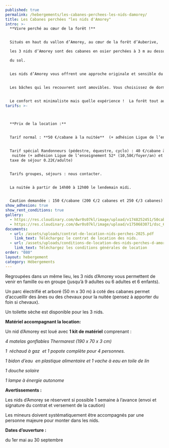 ```yaml
---
published: true
permalink: /hebergements/les-cabanes-perchees-les-nids-damorey/
title: Les Cabanes perchées "les nids d'Amorey"
intro: >-
  **Vivre perché au cœur de la forêt !**


  Situés en haut du vallon d’Amorey, au cœur de la forêt d’Auberive, 

  les 3 nids d’Amorey sont des cabanes en osier perchées à 3 m au dessus 

  du sol.


  Les nids d’Amorey vous offrent une approche originale et sensible du milieu naturel, en toute quiétude.


  Les bâches qui les recouvrent sont amovibles. Vous choisissez de dormir à l’abri ou la tête dans les étoiles  !


  Le confort est minimaliste mais quelle expérience !  La forêt tout autour bruisse de mille bruits …
tarifs: >-
  


  **Prix de la location :**


  Tarif normal : **50 €/cabane à la nuitée**  (+ adhésion Ligue de l’enseignement 52* (10,58€/foyer/an) et taxe de séjour 0.22€/adulte/nuit)


  Tarif spécial Randonneurs (pédestre, équestre, cyclo) : 40 €/cabane à la
   nuitée (+ adhésion Ligue de l’enseignement 52* (10,58€/foyer/an) et 
  taxe de séjour 0.22€/adulte)


  Tarifs groupes, séjours : nous contacter.


  La nuitée à partir de 14h00 à 12h00 le lendemain midi.


  Caution demandée : 150 €/cabane (200 €/2 cabanes et 250 €/3 cabanes)
show_adhesion: true
show_rent_conditions: true
gallery:
  - https://res.cloudinary.com/dwr0s07kl/image/upload/v1748252451/50cabane-amorey_zy2wmo.jpg
  - https://res.cloudinary.com/dwr0s07kl/image/upload/v1750683071/dsc_6464_wjlsm6.jpg
documents:
  - url: /assets/uploads/contrat-de-location-nids-perches-2025.pdf
    link_text: Téléchargez le contrat de location des nids.
  - url: /assets/uploads/conditions-de-location-des-nids-perches-d-amorey-2025.pdf
    link_text: Téléchargez les conditions générales de location
order: "080"
layout: hebergement
category: Hébergements
---
```

Regroupées dans un même lieu, les 3 nids d’Amorey vous permettent de 
venir en famille ou en groupe (jusqu’à 9 adultes ou 6 adultes et 6 
enfants).

Un parc électrifié et arboré (50 m x 30 m) à coté des cabanes permet 
d’accueillir des ânes ou des chevaux pour la nuitée (pensez à apporter 
du foin si chevaux).

Un toilette sèche est disponible pour les 3 nids.

**Matériel accompagnant la location:**

Un nid d’Amorey est loué avec **1 kit de matériel** comprenant :

*4 matelas gonflables Thermarest (190 x 70 x 3 cm)* 

 *1  réchaud à gaz  et 1 popote complète pour 4 personnes.*

 *1 bidon d’eau  en plastique alimentaire et 1 vache à eau en toile de lin*

 *1 douche solaire*

 *1 lampe à énergie autonome*



**Avertissements :**

Les nids d’Amorey se réservent si possible 1 semaine à l’avance (envoi et signature du contrat et versement de la caution)

Les mineurs doivent systématiquement être accompagnés par une personne majeure pour monter dans les nids.

**Dates d’ouverture :**

du 1er mai au 30 septembre
